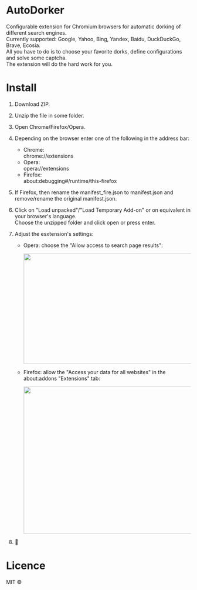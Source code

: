 # AutoDorker
Configurable extension for Chromium browsers for automatic dorking of different search engines.  
Currently supported: Google, Yahoo, Bing, Yandex, Baidu, DuckDuckGo, Brave, Ecosia.  
All you have to do is to choose your favorite dorks, define configurations and solve some captcha.  
The extension will do the hard work for you.

# Install
1. Download ZIP.
2. Unzip the file in some folder.
3. Open Chrome/Firefox/Opera.
4. Depending on the browser enter one of the following in the address bar:
    - Chrome:  
      chrome://extensions
    - Opera:  
      opera://extensions
    - Firefox:  
      about:debugging#/runtime/this-firefox
5. If Firefox, then rename the manifest_fire.json to manifest.json and remove/rename the original manifest.json.
6. Click on "Load unpacked"/"Load Temporary Add-on" or on equivalent in your browser's language.  
   Choose the unzipped folder and click open or press enter.
7. Adjust the esxtension's settings:
    - Opera: choose the "Allow access to search page results":
      
      <img src="https://github.com/Just-Roma/AutoDorker/assets/64587275/b1e8557b-d4b2-4d7b-b9c4-b6df8acf2ec7" width="750" height="300">
    - Firefox: allow the "Access your data for all websites" in the about:addons "Extensions" tab:
      
      <img src="https://github.com/Just-Roma/AutoDorker/assets/64587275/1f1aec89-f665-4b51-b912-cfb184d77164" width="750" height="400">


      
6. :tada:
# Licence
MIT :copyright:
